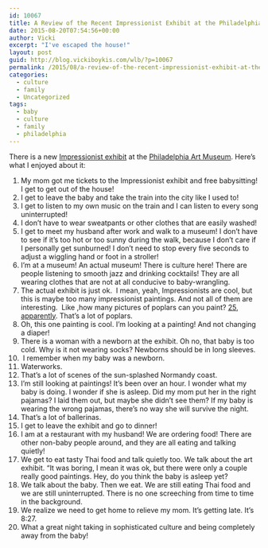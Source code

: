 ```yaml
---
id: 10067
title: A Review of the Recent Impressionist Exhibit at the Philadelphia Art Museum
date: 2015-08-20T07:54:56+00:00
author: Vicki
excerpt: "I've escaped the house!"
layout: post
guid: http://blog.vickiboykis.com/wlb/?p=10067
permalink: /2015/08/a-review-of-the-recent-impressionist-exhibit-at-the-philadelphia-art-museum/
categories:
  - culture
  - family
  - Uncategorized
tags:
  - baby
  - culture
  - family
  - philadelphia
---
```

There is a new <a href="http://www.npr.org/2015/08/18/427190686/durand-ruel-the-art-dealer-who-liked-impressionists-before-they-were-cool" target="_blank">Impressionist exhibit</a> at the <a href="http://www.philamuseum.org/exhibitions/813.html" target="_blank">Philadelphia Art Museum</a>. Here&#8217;s what I enjoyed about it:

  1. My mom got me tickets to the Impressionist exhibit and free babysitting! I get to get out of the house!
  2. I get to leave the baby and take the train into the city like I used to!
  3. I get to listen to my own music on the train and I can listen to every song uninterrupted!
  4. I don&#8217;t have to wear sweatpants or other clothes that are easily washed!
  5. I get to meet my husband after work and walk to a museum! I don&#8217;t have to see if it&#8217;s too hot or too sunny during the walk, because I don&#8217;t care if I personally get sunburned! I don&#8217;t need to stop every five seconds to adjust a wiggling hand or foot in a stroller!
  6. I&#8217;m at a museum! An actual museum! There is culture here! There are people listening to smooth jazz and drinking cocktails! They are all wearing clothes that are not at all conducive to baby-wrangling.
  7. The actual exhibit is just ok.  I mean, yeah, Impressionists are cool, but this is maybe too many impressionist paintings. And not all of them are interesting.  Like ,how many pictures of poplars can you paint? <a href="https://player.vimeo.com/video/130915010" target="_blank">25, apparently</a>. That&#8217;s a lot of poplars.
  8. Oh, this one painting is cool. I&#8217;m looking at a painting! And not changing a diaper!
  9. There is a woman with a newborn at the exhibit. Oh no, that baby is too cold. Why is it not wearing socks? Newborns should be in long sleeves.
 10.  I remember when my baby was a newborn.
 11. Waterworks.
 12. That&#8217;s a lot of scenes of the sun-splashed Normandy coast.
 13. I&#8217;m still looking at paintings! It&#8217;s been over an hour. I wonder what my baby is doing. I wonder if she is asleep. Did my mom put her in the right pajamas? I laid them out, but maybe she didn&#8217;t see them? If my baby is wearing the wrong pajamas, there&#8217;s no way she will survive the night.
 14. That&#8217;s a lot of ballerinas.
 15. I get to leave the exhibit and go to dinner!
 16. I am at a restaurant with my husband! We are ordering food! There are other non-baby people around, and they are all eating and talking quietly!
 17. We get to eat tasty Thai food and talk quietly too. We talk about the art exhibit. &#8220;It was boring, I mean it was ok, but there were only a couple really good paintings. Hey, do you think the baby is asleep yet?
 18. We talk about the baby. Then we eat. We are still eating Thai food and we are still uninterrupted. There is no one screeching from time to time in the background.
 19. We realize we need to get home to relieve my mom. It&#8217;s getting late. It&#8217;s 8:27.
 20. What a great night taking in sophisticated culture and being completely away from the baby!